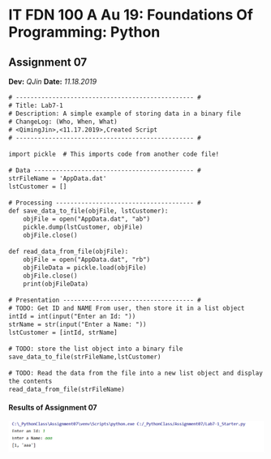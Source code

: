 # IT FDN 100 A Au 19: Foundations Of Programming: Python
## Assignment 07
**Dev:** *QJin*
**Date:** *11.18.2019*

``` 
# ------------------------------------------------- #
# Title: Lab7-1
# Description: A simple example of storing data in a binary file
# ChangeLog: (Who, When, What)
# <QimingJin>,<11.17.2019>,Created Script
# ------------------------------------------------- #

import pickle  # This imports code from another code file!

# Data -------------------------------------------- #
strFileName = 'AppData.dat'
lstCustomer = []

# Processing -------------------------------------- #
def save_data_to_file(objFile, lstCustomer):
    objFile = open("AppData.dat", "ab")
    pickle.dump(lstCustomer, objFile)
    objFile.close()

def read_data_from_file(objFile):
    objFile = open("AppData.dat", "rb")
    objFileData = pickle.load(objFile)
    objFile.close()
    print(objFileData)

# Presentation ------------------------------------ #
# TODO: Get ID and NAME From user, then store it in a list object
intId = int(input("Enter an Id: "))
strName = str(input("Enter a Name: "))
lstCustomer = [intId, strName]

# TODO: store the list object into a binary file
save_data_to_file(strFileName,lstCustomer)

# TODO: Read the data from the file into a new list object and display the contents
read_data_from_file(strFileName)

``` 

#### Results of Assignment 07
![Results of Assignment 07](https://github.com/QMJin/IntroToProg-Python-Mod07/blob/master/docs/Result%2007.png "Results of Assignment 07")
